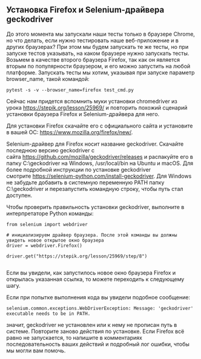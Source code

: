 <h2>Установка Firefox и Selenium-драйвера geckodriver</h2>

<p>До этого момента мы запускали наши тесты только в браузере Chrome, но что делать, если нужно тестировать наше веб-приложение и в других браузерах? При этом мы будем запускать те же тесты, но при запуске тестов указывать, на каком браузере нужно запускать тесты. Возьмем в качестве второго браузера Firefox, так как&nbsp;он является вторым по популярности браузером, и его можно запустить на любой платформе. Запускать тесты мы хотим, указывая при запуске параметр browser_name, такой командой:</p>

<pre><code class="hljs routeros">pytest -s -v <span class="hljs-attribute">--browser_name</span>=firefox test_cmd.py</code></pre>

<p>Сейчас нам придется вспомнить муки установки chromedriver из урока&nbsp;<a href="https://stepik.org/lesson/25969/" rel="noopener noreferrer nofollow">https://stepik.org/lesson/25969/</a>&nbsp;и&nbsp;повторить похожий сценарий установки&nbsp;браузера Firefox и Selenium-драйвера для него.</p>

<p>Для установки Firefox скачайте его с официального&nbsp;сайта и установите в вашей ОС:&nbsp;<a href="https://www.mozilla.org/firefox/new/" rel="noopener noreferrer nofollow" target="_blank">https://www.mozilla.org/firefox/new/</a>.</p>

<p>Selenium-драйвер для Firefox&nbsp;носит название geckodriver. Скачайте последнюю версию geckodriver с сайта&nbsp;<a href="https://github.com/mozilla/geckodriver/releases" rel="noopener noreferrer nofollow" target="_blank">https://github.com/mozilla/geckodriver/releases</a>&nbsp;и распакуйте его в папку C:\geckodriver на Windows,&nbsp;/usr/local/bin на Ubuntu и macOS. Для более подробной инструкции по установке geckodriver смотрите&nbsp;<a href="https://selenium-python.com/install-geckodriver" rel="noopener noreferrer nofollow" target="_blank">https://selenium-python.com/install-geckodriver</a>. Для Windows не забудьте добавить&nbsp;в системную переменную PATH папку C:\geckodriver и перезапустить командную строку, чтобы путь стал доступен.</p>

<p>Чтобы проверить правильность установки geckodriver, выполните в интерпретаторе Python команды:</p>

<pre><code class="language-python hljs"><span class="hljs-keyword">from</span> selenium <span class="hljs-keyword">import</span> webdriver

<span class="hljs-comment"># инициализируем драйвер браузера. После этой команды вы должны увидеть новое открытое окно браузера</span>
driver = webdriver.Firefox()

driver.get(<span class="hljs-string">"https://stepik.org/lesson/25969/step/8"</span>)

</code></pre>

<p>Если вы увидели, как запустилось новое окно браузера Firefox и открылась указанная ссылка, то можете переходить к следующему шагу.</p>

<p>Если при попытке выполнения кода вы увидели подобное сообщение:</p>

<pre><code class="language-python hljs">selenium.common.exceptions.WebDriverException: Message: <span class="hljs-string">'geckodriver'</span> executable needs to be <span class="hljs-keyword">in</span> PATH. </code></pre>

<p>значит, geckodriver не установлен или к нему не прописан путь в системе. Повторите заново действия по установке. Если Firefox всё равно не запускается, то напишите в комментариях последовательность ваших действий и подробный лог ошибки, чтобы мы могли вам помочь.</p>